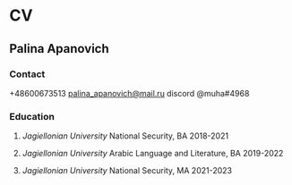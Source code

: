 # CV
## Palina Apanovich
### Contact
+48600673513
palina_apanovich@mail.ru
discord @muha#4968

### Education
1. _Jagiellonian University_
National Security, BA
2018-2021

2. _Jagiellonian University_
Arabic Language and Literature, BA
2019-2022

3. _Jagiellonian University_
National Security, MA
2021-2023